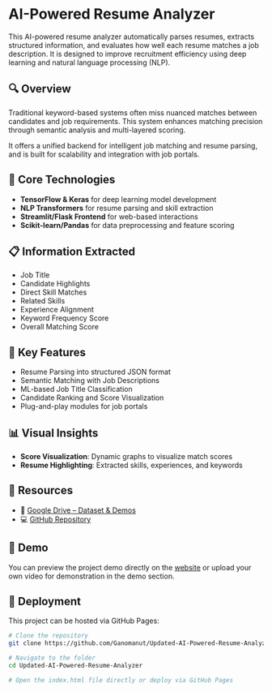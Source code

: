 # AI-Powered Resume Analyzer

This AI-powered resume analyzer automatically parses resumes, extracts structured information, and evaluates how well each resume matches a job description. It is designed to improve recruitment efficiency using deep learning and natural language processing (NLP).

## 🔍 Overview

Traditional keyword-based systems often miss nuanced matches between candidates and job requirements. This system enhances matching precision through semantic analysis and multi-layered scoring.

It offers a unified backend for intelligent job matching and resume parsing, and is built for scalability and integration with job portals.

## 🧠 Core Technologies

- **TensorFlow & Keras** for deep learning model development
- **NLP Transformers** for resume parsing and skill extraction
- **Streamlit/Flask Frontend** for web-based interactions
- **Scikit-learn/Pandas** for data preprocessing and feature scoring

## 📋 Information Extracted

- Job Title
- Candidate Highlights
- Direct Skill Matches
- Related Skills
- Experience Alignment
- Keyword Frequency Score
- Overall Matching Score

## 🎯 Key Features

- Resume Parsing into structured JSON format
- Semantic Matching with Job Descriptions
- ML-based Job Title Classification
- Candidate Ranking and Score Visualization
- Plug-and-play modules for job portals

## 📊 Visual Insights

- **Score Visualization**: Dynamic graphs to visualize match scores
- **Resume Highlighting**: Extracted skills, experiences, and keywords

## 📁 Resources

- 📂 [Google Drive – Dataset & Demos](https://drive.google.com/drive/folders/12jgwkMWQ4Ulmj6DOS3rfR-LDWQpCVo1l?usp=sharing)
- 💻 [GitHub Repository](https://github.com/Ganomanut/Updated-AI-Powered-Resume-Analyzer)

## 🎥 Demo

You can preview the project demo directly on the [website](https://ganomanut.github.io/Updated-AI-Powered-Resume-Analyzer) or upload your own video for demonstration in the demo section.

## 🚀 Deployment

This project can be hosted via GitHub Pages:

```bash
# Clone the repository
git clone https://github.com/Ganomanut/Updated-AI-Powered-Resume-Analyzer.git

# Navigate to the folder
cd Updated-AI-Powered-Resume-Analyzer

# Open the index.html file directly or deploy via GitHub Pages
